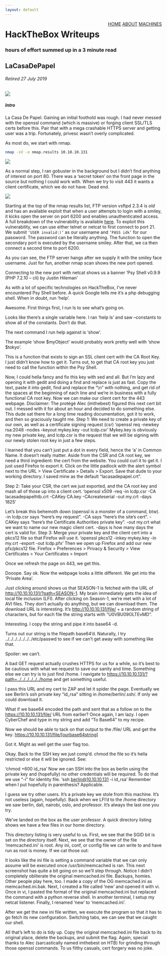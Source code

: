 ```yaml
---
layout: default
---
```

<html>
<div class="topnav">  
  <div style="float:right">
    <a href="https://yaboygmoney.github.io/htb/index.html">HOME</a>
    <a href="https://yaboygmoney.github.io/htb/about.html">ABOUT</a>
    <a href="https://yaboygmoney.github.io/htb/machines.html">MACHINES</a>
  </div>
</div>
</html>

# HackTheBox Writeups
### hours of effort summed up in a 3 minute read

## LaCasaDePapel
###### Retired 27 July 2019
![](https://www.hackthebox.eu/storage/avatars/509c1d6ddf04cf3d3f8054a564f2e93a.png)

##### Intro
La Casa De Papel. Gaining an initial foothold was rough. I had never messed with the openssl command (which is massive) or forging client SSL/TLS certs before this. Pair that with a mega crashable HTTPS server and getting user was a trip. Fortunately, privesc wasn’t overly complicated.


As most do, we start with nmap.

```bash
nmap -sV -o nmap.results 10.10.10.131
```
![](https://yaboygmoney.github.io/htb/images/lcdp/nmapResults.JPG)

As a normal step, I ran gobuster in the background but I didn’t find anything of interest on port 80. There was a ‘secret token’ on the front page in the source but nothing I could work with. When we try to visit 443 it wants a client certificate, which we do not have. Dead end.

![](https://yaboygmoney.github.io/htb/images/lcdp/noClient.JPG)
 
Starting at the top of the nmap results list, FTP version vsftpd 2.3.4 is *old* and has an available exploit that when a user attempts to login with a smiley, it kicks open the server on port 6200 and enables unauthenticated access. A full breakdown of the vulnerability is available [here](https://www.hackingtutorials.org/metasploit-tutorials/exploiting-vsftpd-metasploitable/).
To exploit this vulnerability, we can use either telnet or netcat to first connect to port 21. We submit
```‘USER invalid:)’```
as our username and 
```‘PASS idk’```
for our password. The password can be literally anything. The function to open the secondary port is executed by the username smiley.
After that, we ca then connect a second time to port 6200.

As you can see, the FTP server hangs after we supply it with the smiley face username. Just for fun, another nmap scan shows the new port opened.

Connecting to the new port with netcat shows us a banner
‘Psy Shell v0.9.9 (PHP 7.2.10 – cli) by Justin Hileman’

As with a lot of specific technologies on HackTheBox, I’ve never encountered Psy Shell before. A quick Google tells me it’s a php debugging shell.
When in doubt, run ‘help’.

Awesome. First things first, I run ls to see what’s going on.

Looks like there’s a single variable here. I ran ‘help ls’ and saw –constants to show all of the constants. Don’t do that.

The next command I run help against is ‘show’.

The example ‘show $myObject’ would probably work pretty well with ‘show $tokyo’.

This is a function that exists to sign an SSL client cert with the CA Root Key. I just didn’t know how to get it. Turns out, to get that CA root key you just need to call the function within the Psy Shell.

Now, I could hella fancy and fix this key with sed and all. But I’m lazy and opening it with gedit and doing a find and replace is just as fast. Copy the text, paste it into gedit, find and replace the “\n” with nothing, and get rid of the spaces at the beginning of each line and we’re in business with a fully functional CA root key. Now we can make our client cert for the 443 webpage.
Disclaimer: The protégé Alec (imthebest) figured this next cert bit out. I messed with it for about an hour and decided to do something else. This dude sat there for a long time reading documentation, got it to work, and then so graciously taught me.
Step 1: We need to create a private key of our own, as well as a certificate signing request (csr)
‘openssl req -newkey rsa:2048 -nodes -keyout mykey.key -out lcdp.csr’
Mykey.key is obviously my new private key, and lcdp.csr is the request that we will be signing with our newly stolen root key in just a few steps.

I learned that you can’t just put a dot in every field, hence the ‘a’ in Common Name. It doesn’t really matter.
Aside from the CSR and CA root key, we need a third ingredient: the cert from the website. You could curl it to get it. I just used Firefox to export it. Click on the little padlock with the alert symbol next to the URL > View Certificate > Details > Export. Save that dude to your working directory. I saved mine as the default “lacasadepapel.crt”.

Step 2: Take your CSR, the cert we just exported, and the CA root key and mash all of those up into a client cert.
‘openssl x509 -req -in lcdp.csr -CA lacasadepapelhtb.crt -CAKey CA.key -CAcreateserial -out my.crt -days 1825’

Let’s break this behemoth down (openssl is a monster of a command, btw). -in lcdp.csr says “here’s my request”. -CA says “here’s the site’s cert”. -CAKey says “here’s the Certificate Authorities private key”. -out my.crt what we want to name our new magic client cert. -days is how many days the cert is valid for.
Step 3: Merge your private key and the client cert into a pkcs12 file so that Firefox will use it.
‘openssl pkcs12 -inkey mykey.key -in my.crt -export -out lcdp.pfx’
Then we open up Firefox and add our new pfx/pkcs12 file.
Firefox > Preferences > Privacy & Security > View Certificates > Your Certificates > Import

Once we refresh the page on 443, we get this.

Dooope. Say ok.
Now the webpage looks a little different. We get into the ‘Private Area’.

Just clicking around shows us that SEASON-1 is fetched with the URL of http://10.10.10.131/?path=SEASON-1. My brain immediately gets the idea of local file inclusion (LFI).
After clicking on Season-1, we’re met with a lot of AVI files. They don’t actually do anything, but we can download them. The download URL is interesting. It’s http://10.10.10.131/file/ + a random string of characters, but for each file the string starts with “U0VBU09OLTEvMD”.

 Interesting. I copy the string and pipe it into base64 -d.

Turns out our string is the filepath base64’d. Naturally, I try ../../../../../../../etc/passwd to see if we can’t get away with something like that.

Spoiler: we can’t.

A bad GET request actually crushes HTTPS for us for a while, so it’s best to be cautious with what we request to save our sanity and time. Something else we can try is to just find /home. I navigate to https://10.10.10.131/?path=../../../../../../home and get something useful.

I pass this URL and my cert to ZAP and let it spider the page. Eventually we see Berlin’s ssh private key “id_rsa” sitting in /home/berlin/.ssh/. If only we could download it.

What if we base64 encoded the path and sent that as a follow on to the https://10.10.10.131/file/ URL from earlier?
Once again, I am lazy. I open <link>CyberChef</link> and type in my string and add “To Base64” to my recipe.

Now we should be able to tack on that output to the /file/ URL and get the key.
https://10.10.10.131/file/[ourbase64string]


Got it. Might as well get the user flag too.


Okay. Back to the SSH key we just comp’d. chmod the file so it’s hella restricted or else it will be ignored. See:

‘chmod +600 id_rsa’
Now we can SSH into the box as berlin using the private key and (hopefully) no other credentials will be required. To do that we use “-i” for identity file.
‘ssh berlin@10.10.10.131 -i id_rsa’
Remember when I put hopefully in parenthesis? Applicable.

I guess we try other users. It’s a private key we stole from this machine. It’s not useless (again, hopefully). Back when we LFI’d to the /home directory we saw berlin, dali, nairobi, oslo, and professor. It’s always the last one you try.

We’ve landed on the box as the user professor. A quick directory listing shows we have a few files in our home directory.


This directory listing is very useful to us. First, we see that the SGID bit is set on the directory itself. Next, we see that the owner of the file ‘memcached.ini’ is root. Any ini, conf, or config file we can write to and have run as root is money. If we cat those out:

It looks like the ini file is setting a command variable that we can only assume will be executed once /usr/bin/memcached is ran.
This next screenshot has quite a bit going on so we’ll step through. Notice I didn’t completely obliterate the original memcached.ini file. Backups, homies. Other people play here, too. I made a copy of the OG memcached.ini as memcached.ini.bak. Next, I created a file called ‘new’ and opened it with vi. Once in vi, I pasted the format of the original memcached.ini but replaced the command with a python reverse shell. In another terminal, I setup my netcat listener. Finally, I renamed ‘new’ to ‘memcached.ini’.

After we get the new ini file written, we execute the program so that it has to go fetch its new configuration. Switching tabs, we can see that we caught our shell.

All that’s left to do is tidy up. Copy the original memcached.ini file back to its original place, delete the backups, and submit the flag.
Again, special thanks to Alec (sarcastically named imthebest on HTB) for grinding through those openssl commands. To us filthy casuals, cert forgery was no joke.

